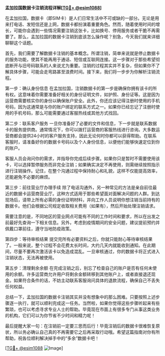 **孟加拉国数据卡注销流程详解[[TG💪+ @esim1088](https://t.me/s/esim1088)]**

在孟加拉国，数据卡（即SIM卡）是人们日常生活中不可或缺的一部分。无论是用来打电话、发短信还是上网，数据卡都扮演着重要角色。然而，随着使用时间的增长，可能你会遇到一些情况需要注销这张卡，比如换号、停用服务或者干脆不再需要了。那么，孟加拉国的数据卡注销到底该怎么操作呢？别急，今天我们就来详细聊聊这个话题。

首先，我们需要了解数据卡注销的基本概念。所谓注销，简单来说就是停止数据卡的服务功能，使其不能再用于通话、短信或互联网连接。这一步骤对于那些希望彻底断开与旧号码联系的人来说尤为重要。注销的过程其实并不复杂，但如果你不了解具体步骤，可能会走弯路甚至浪费时间。接下来，我们将一步步为你解析注销流程。

第一步：确认身份信息
在孟加拉国，注销数据卡的第一步是确保你拥有该卡的所有权。这意味着你需要准备好相关的身份证明文件，如护照、身份证等。这是因为运营商需要核实你的身份以确保账户安全。此外，你还应该记得注册时使用的手机号码，因为这通常是与你的账户绑定的联系方式之一。如果你已经忘记了注册时使用的手机号码，那么可能需要通过客服热线或其他方式找回。

第二步：联系客户服务
一旦你准备好了必要的文件和信息，下一步就是联系数据卡的服务提供商。通常情况下，你可以拨打运营商的客服热线进行咨询。大多数运营商都会提供24小时的客户服务支持，因此无论何时你都可以获得帮助。在联系客服时，请准备好你的数据卡号码以及个人身份信息，以便他们能够快速定位到你的账户。

客服人员会询问你的需求，并指导你完成后续步骤。如果你只是暂时不需要使用该卡，可以选择暂停服务而非完全注销；如果确实决定不再使用，则需继续按照指示进行注销操作。记住，在整个沟通过程中保持耐心和礼貌，这样不仅能提高效率，还能避免不必要的麻烦。

第三步：前往营业厅办理手续
除了电话沟通外，另一种常见的方法是亲自前往最近的数据卡运营商营业厅。这种方式适用于那些希望面对面解决问题的人群。到达现场后，请带上所有必需的身份证明材料，并向工作人员说明你想注销当前持有的数据卡。他们会根据公司规定收取相关费用（如果有），然后开始处理注销请求。

需要注意的是，不同地区的营业网点可能有不同的工作时间和要求，所以在出发之前最好先查询一下相关信息。另外，考虑到疫情期间的安全问题，建议提前预约并佩戴口罩前往，遵守当地防疫政策。

第四步：等待审核结果
提交完所有必要资料之后，你就只能耐心等待审核结果了。一般来说，整个过程不会花费太长时间，大约几天内就能收到通知。在此期间，尽量不要再次激活该卡以免造成混乱。一旦审核通过，你的数据卡将正式进入注销状态，无法再被使用。

第五步：清理剩余余额
在完成注销之后，别忘了检查自己的账户是否有任何未使用的余额。许多运营商允许用户将剩余金额转移到其他账户上，或者直接退还现金。如果符合条件的话，不妨主动联系客服询问具体的退款流程，确保自己不丢失任何权益。

总结一下，孟加拉国的数据卡注销其实并没有想象中的那么困难。只要按照上述步骤逐一执行，就可以顺利完成这一任务。当然啦，如果你觉得这些步骤听起来有些繁琐，也可以考虑寻求专业人士的帮助。毕竟现在市面上有很多专门从事这类业务的机构，它们可以为你节省不少时间和精力呢！

最后提醒大家一句：在注销前一定要三思而后行！毕竟注销后的数据卡很难恢复原状，所以务必确认自己真的不再需要它之后再采取行动哦。希望这篇指南对你有所帮助，祝各位顺利解决掉手中的“多余”数据卡吧！

[[TG💪+ @esim1088](https://t.me/s/esim1088) ![Image](https://i.postimg.cc/4NQfJmqS/Snipaste-2025-05-13-00-14-12.png)]